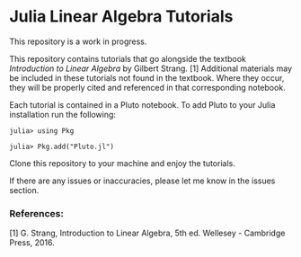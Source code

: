 # Julia Linear Algebra Tutorials

This repository is a work in progress.

This repository contains tutorials that go alongside the textbook _Introduction to Linear Algebra_ by Gilbert Strang. [1] Additional materials may be included in these tutorials not found in the textbook. Where they occur, they will be properly cited and referenced in that corresponding notebook.

Each tutorial is contained in a Pluto notebook. To add Pluto to your Julia installation run the following:

```
julia> using Pkg

julia> Pkg.add("Pluto.jl")

```

Clone this repository to your machine and enjoy the tutorials.

If there are any issues or inaccuracies, please let me know in the issues section.

### **References:**

[1] G. Strang, Introduction to Linear Algebra, 5th ed. Wellesey - Cambridge Press, 2016.

